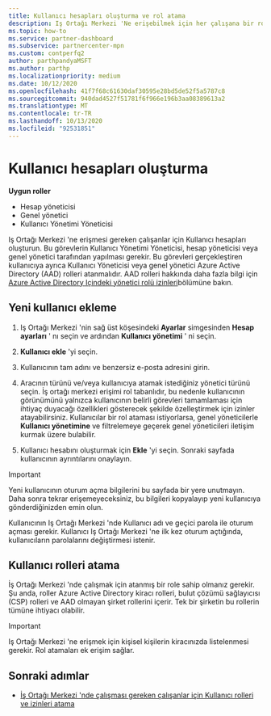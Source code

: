 ```yaml
---
title: Kullanıcı hesapları oluşturma ve rol atama
description: Iş Ortağı Merkezi 'Ne erişebilmek için her çalışana bir rol atanması gerekir. Kullanıcı hesapları oluşturma, rol atama ve izinleri ayarlama hakkında bilgi edinin.
ms.topic: how-to
ms.service: partner-dashboard
ms.subservice: partnercenter-mpn
ms.custom: contperfq2
author: parthpandyaMSFT
ms.author: parthp
ms.localizationpriority: medium
ms.date: 10/12/2020
ms.openlocfilehash: 41f7f68c61630daf30595e28bd5de52f5a5787c8
ms.sourcegitcommit: 940dad4527f51781f6f966e196b3aa08389613a2
ms.translationtype: MT
ms.contentlocale: tr-TR
ms.lasthandoff: 10/13/2020
ms.locfileid: "92531851"
---
```

# <a name="create-user-accounts"></a>Kullanıcı hesapları oluşturma  

**Uygun roller**

- Hesap yöneticisi
- Genel yönetici
- Kullanıcı Yönetimi Yöneticisi

Iş Ortağı Merkezi 'ne erişmesi gereken çalışanlar için Kullanıcı hesapları oluşturun. Bu görevlerin Kullanıcı Yönetimi Yöneticisi, hesap yöneticisi veya genel yönetici tarafından yapılması gerekir. Bu görevleri gerçekleştiren kullanıcıya ayrıca Kullanıcı Yöneticisi veya genel yönetici Azure Active Directory (AAD) rolleri atanmalıdır. AAD rolleri hakkında daha fazla bilgi için [Azure Active Directory Içindeki yönetici rolü izinleri](/azure/active-directory/users-groups-roles/directory-assign-admin-roles)bölümüne bakın.

## <a name="add-a-new-user"></a>Yeni kullanıcı ekleme

1. Iş Ortağı Merkezi 'nin sağ üst köşesindeki **Ayarlar** simgesinden **Hesap ayarları** ' nı seçin ve ardından **Kullanıcı yönetimi** ' ni seçin.

2. **Kullanıcı ekle** 'yi seçin.

3. Kullanıcının tam adını ve benzersiz e-posta adresini girin.

4. Aracının türünü ve/veya kullanıcıya atamak istediğiniz yönetici türünü seçin. İş ortağı merkezi erişimi rol tabanlıdır, bu nedenle kullanıcının görünümünü yalnızca kullanıcının belirli görevleri tamamlaması için ihtiyaç duyacağı özellikleri gösterecek şekilde özelleştirmek için izinler atayabilirsiniz.  Kullanıcılar bir rol ataması istiyorlarsa, genel yöneticilerle **Kullanıcı yönetimine** ve filtrelemeye geçerek genel yöneticileri iletişim kurmak üzere bulabilir.

5. Kullanıcı hesabını oluşturmak için **Ekle** 'yi seçin. Sonraki sayfada kullanıcının ayrıntılarını onaylayın.

> [!IMPORTANT]  
> Yeni kullanıcının oturum açma bilgilerini bu sayfada bir yere unutmayın. Daha sonra tekrar erişemeyeceksiniz, bu bilgileri kopyalayıp yeni kullanıcıya gönderdiğinizden emin olun. 

Kullanıcının Iş Ortağı Merkezi 'nde Kullanıcı adı ve geçici parola ile oturum açması gerekir. Kullanıcı Iş Ortağı Merkezi 'ne ilk kez oturum açtığında, kullanıcıların parolalarını değiştirmesi istenir.

## <a name="assign-user-roles"></a>Kullanıcı rolleri atama

İş Ortağı Merkezi 'nde çalışmak için atanmış bir role sahip olmanız gerekir.  Şu anda, roller Azure Active Directory kiracı rolleri, bulut çözümü sağlayıcısı (CSP) rolleri ve AAD olmayan şirket rollerini içerir. Tek bir şirketin bu rollerin tümüne ihtiyacı olabilir.

>[!Important]
>Iş Ortağı Merkezi 'ne erişmek için kişisel kişilerin kiracınızda listelenmesi gerekir. Rol atamaları ek erişim sağlar.

## <a name="next-steps"></a>Sonraki adımlar

- [İş Ortağı Merkezi 'nde çalışması gereken çalışanlar için Kullanıcı rolleri ve izinleri atama](permissions-overview.md)
